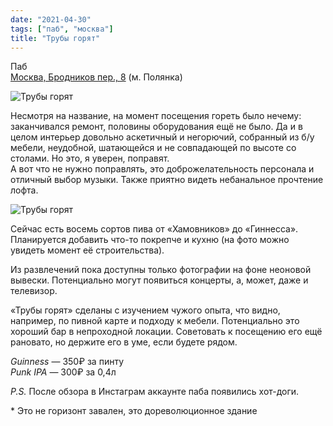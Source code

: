 ```yaml
---
date: "2021-04-30"
tags: ["паб", "москва"]
title: "Трубы горят"
---
```


Паб\
[Москва, Бродников пер., 8](https://goo.gl/maps/iDeuG9mg8c2kmmhU9) (м. Полянка)

![Трубы горят](/posts/images/2021-04-30-truby_goryat-1.jpg)

Несмотря на название, на момент посещения гореть было нечему: заканчивался ремонт, половины оборудования ещё не было. Да и в целом интерьер довольно аскетичный и негорючий, собранный из б/у мебели, неудобной, шатающейся и не совпадающей по высоте со столами. Но это, я уверен, поправят.\
А вот что не нужно поправлять, это доброжелательность персонала и отличный выбор музыки. Также приятно видеть небанальное прочтение лофта.

![Трубы горят](/posts/images/2021-04-30-truby_goryat-2.jpg)

Сейчас есть восемь сортов пива от «Хамовников» до «Гиннесса». Планируется добавить что-то покрепче и кухню (на фото можно увидеть момент её строительства).

Из развлечений пока доступны только фотографии на фоне неоновой вывески. Потенциально могут появиться концерты, а, может, даже и телевизор.

«Трубы горят» сделаны с изучением чужого опыта, что видно, например, по пивной карте и подходу к мебели. Потенциально это хороший бар в непроходной локации. Советовать к посещению его ещё рановато, но держите его в уме, если будете рядом.

_Guinness_ — 350₽ за пинту\
_Punk IPA_ — 300₽ за 0,4л

_P.S._ После обзора в Инстаграм аккаунте паба появились хот-доги. 

\* Это не горизонт завален, это дореволюционное здание